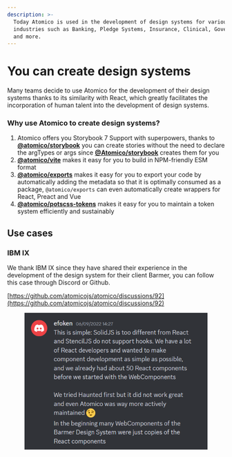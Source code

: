 ```yaml
---
description: >-
  Today Atomico is used in the development of design systems for various
  industries such as Banking, Pledge Systems, Insurance, Clinical, Government
  and more.
---
```


# You can create design systems

Many teams decide to use Atomico for the development of their design systems thanks to its similarity with React, which greatly facilitates the incorporation of human talent into the development of design systems.

### Why use Atomico to create design systems?

1. Atomico offers you Storybook 7 Support with superpowers, thanks to [**@atomico/storybook**](../packages/atomico-storybook.md) you can create stories without the need to declare the argTypes or args since [**@Atomico/storybook**](../packages/atomico-storybook.md) creates them for you
2. [**@atomico/vite**](../packages/atomico-vite.md) makes it easy for you to build in NPM-friendly ESM format
3. [**@atomico/exports**](../packages/introduction/) makes it easy for you to export your code by automatically adding the metadata so that it is optimally consumed as a package, `@atomico/exports` can even automatically create wrappers for React, Preact and Vue
4. [**@atomico/potscss-tokens**](../packages/atomico-postcss-tokens/) makes it easy for you to maintain a token system efficiently and sustainably

## Use cases

### IBM IX

We thank IBM IX since they have shared their experience in the development of the design system for their client Barmer, you can follow this case through Discord or Github.

[https://github.com/atomicojs/atomico/discussions/92](https://github.com/atomicojs/atomico/discussions/92)

<figure><img src="../.gitbook/assets/image.png" alt=""><figcaption></figcaption></figure>

